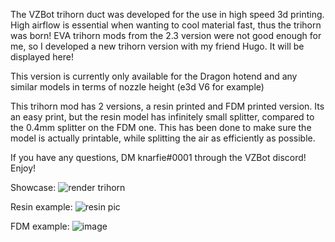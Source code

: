 The VZBot trihorn duct was developed for the use in high speed 3d printing. High airflow is essential when wanting to cool material fast, thus the trihorn was born! EVA trihorn mods from the 2.3 version were not good enough for me, so I developed a new trihorn version with my friend Hugo. It will be displayed here! 

This version is currently only available for the Dragon hotend and any similar models in terms of nozzle height (e3d V6 for example)

This trihorn mod has 2 versions, a resin printed and FDM printed version. Its an easy print, but the resin model has infinitely small splitter, compared to the 0.4mm splitter on the FDM one. This has been done to make sure the model is actually printable, while splitting the air as efficiently as possible. 

If you have any questions, DM knarfie#0001 through the VZBot discord! Enjoy!

Showcase:
![render trihorn](https://user-images.githubusercontent.com/93599544/148403510-6fdbb9b6-e68e-403a-9619-65e76ac4966f.JPG)

Resin example:
![resin pic](https://user-images.githubusercontent.com/93599544/148403534-54af4634-881a-4520-a41a-e459fe79edff.jpg)

FDM example:
![image](https://user-images.githubusercontent.com/93599544/148403671-b7d53694-4eeb-4afb-a104-652e221fe6bf.png)

